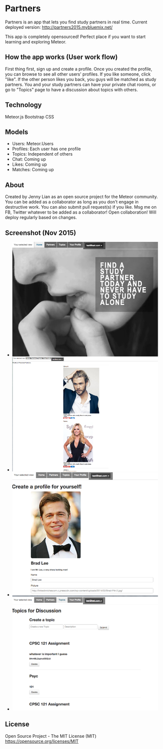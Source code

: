 # Partners
Partners is an app that lets you find study partners in real time.
Current deployed version: http://partners2015.mybluemix.net/

This app is completely opensourced! Perfect place if you want to start learning and exploring Meteor.

## How the app works (User work flow)
First thing first, sign up and create a profile. Once you created the profile, you can browse to see all other users' profiles. If you like someone, click "like". If the other person likes you back, you guys will be matched as study partners. You and your study partners can have your private chat rooms, or go to "Topics" page to have a discussion about topics with others.

## Technology
Meteor.js
Bootstrap CSS

## Models
* Users: Meteor.Users
* Profiles: Each user has one profile
* Topics: Independent of others
* Chat: Coming up
* Likes: Coming up
* Matches: Coming up

## About
Created by Jenny Lian as an open source project for the Meteor community. You can be added as a collaborator as long as you don't engage in destructive work. You can also submit pull request(s) if you like. Msg me on FB, Twitter whatever to be added as a collaborator! Open collaboration! Will deploy regularly based on changes.

## Screenshot (Nov 2015)

* ![Home page](./pictures/Home.png)
* ![Page to view partners](./pictures/Partners.png)
* ![Your profile](./pictures/ProfilePage.png)
* ![Topics for discussion](./pictures/Topics.png)

## License
Open Source Project - The MIT License (MIT)
https://opensource.org/licenses/MIT
